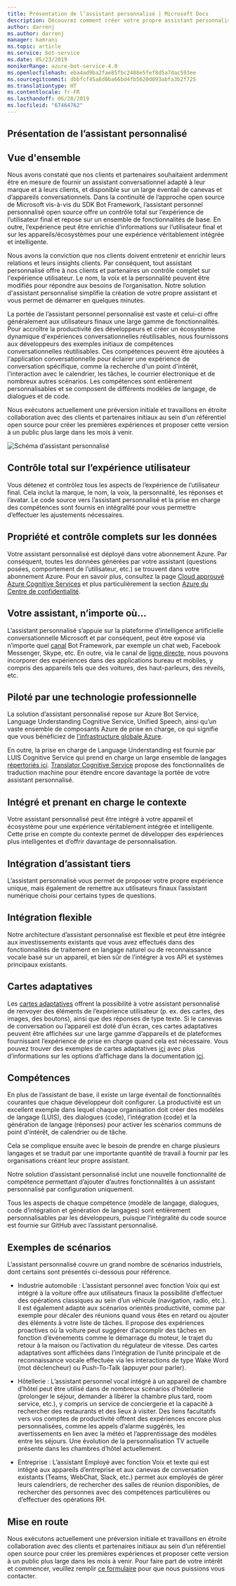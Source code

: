```yaml
---
title: Présentation de l’assistant personnalisé | Microsoft Docs
description: Découvrez comment créer votre propre assistant personnalisé.
author: darrenj
ms.author: darrenj
manager: kamrani
ms.topic: article
ms.service: bot-service
ms.date: 05/23/2019
monikerRange: azure-bot-service-4.0
ms.openlocfilehash: eba4ad9ba2fae85fbc2488e5fef8d5a7dac593ee
ms.sourcegitcommit: dbbfcf45a8d0ba66bd4fb5620d093abfa3b2f725
ms.translationtype: HT
ms.contentlocale: fr-FR
ms.lasthandoff: 06/28/2019
ms.locfileid: "67464762"
---
```

## <a name="custom-assistant-overview"></a>Présentation de l’assistant personnalisé

## <a name="overview"></a>Vue d'ensemble

Nous avons constaté que nos clients et partenaires souhaitaient ardemment être en mesure de fournir un assistant conversationnel adapté à leur marque et à leurs clients, et disponible sur un large éventail de canevas et d’appareils conversationnels. Dans la continuité de l’approche open source de Microsoft vis-à-vis du SDK Bot Framework, l’assistant personnel personnalisé open source offre un contrôle total sur l’expérience de l’utilisateur final et repose sur un ensemble de fonctionnalités de base. En outre, l’expérience peut être enrichie d’informations sur l’utilisateur final et sur les appareils/écosystèmes pour une expérience véritablement intégrée et intelligente.

Nous avons la conviction que nos clients doivent entretenir et enrichir leurs relations et leurs insights clients. Par conséquent, tout assistant personnalisé offre à nos clients et partenaires un contrôle complet sur l'expérience utilisateur. Le nom, la voix et la personnalité peuvent être modifiés pour répondre aux besoins de l’organisation. Notre solution d'assistant personnalisé simplifie la création de votre propre assistant et vous permet de démarrer en quelques minutes. 

La portée de l’assistant personnel personnalisé est vaste et celui-ci offre généralement aux utilisateurs finaux une large gamme de fonctionnalités. Pour accroître la productivité des développeurs et créer un écosystème dynamique d'expériences conversationnelles réutilisables, nous fournissons aux développeurs des exemples initiaux de compétences conversationnelles réutilisables. Ces compétences peuvent être ajoutées à l'application conversationnelle pour éclairer une expérience de conversation spécifique, comme la recherche d'un point d'intérêt, l'interaction avec le calendrier, les tâches, le courrier électronique et de nombreux autres scénarios. Les compétences sont entièrement personnalisables et se composent de différents modèles de langage, de dialogues et de code.

Nous exécutons actuellement une préversion initiale et travaillons en étroite collaboration avec des clients et partenaires initiaux au sein d'un référentiel open source pour créer les premières expériences et proposer cette version à un public plus large dans les mois à venir. 

![Schéma d’assistant personnalisé](media/enterprise-template/CustomAssistantDiagram.jpg)

## <a name="complete-control-of-the-user-experience"></a>Contrôle total sur l’expérience utilisateur

Vous détenez et contrôlez tous les aspects de l’expérience de l’utilisateur final. Cela inclut la marque, le nom, la voix, la personnalité, les réponses et l’avatar. Le code source vers l’assistant personnalisé et la prise en charge des compétences sont fournis en intégralité pour vous permettre d’effectuer les ajustements nécessaires.

## <a name="complete-ownership-and-control-of-data"></a>Propriété et contrôle complets sur les données

Votre assistant personnalisé est déployé dans votre abonnement Azure. Par conséquent, toutes les données générées par votre assistant (questions posées, comportement de l’utilisateur, etc.) se trouvent dans votre abonnement Azure. Pour en savoir plus, consultez la page [Cloud approuvé Azure Cognitive Services](https://www.microsoft.com/trustcenter/cloudservices/cognitiveservices) et plus particulièrement la section [Azure du Centre de confidentialité](https://www.microsoft.com/TrustCenter/CloudServices/Azure).

## <a name="your-assistant-anywhere"></a>Votre assistant, n’importe où...

L’assistant personnalisé s’appuie sur la plateforme d’intelligence artificielle conversationnelle Microsoft et par conséquent, peut être exposé via n’importe quel [canal](https://docs.microsoft.com/azure/bot-service/bot-service-manage-channels?view=azure-bot-service-4.0) Bot Framework, par exemple un chat web, Facebook Messenger, Skype, etc. En outre, via le canal de [ligne directe](https://docs.microsoft.com/azure/bot-service/rest-api/bot-framework-rest-direct-line-3-0-concepts?view=azure-bot-service-4.0), nous pouvons incorporer des expériences dans des applications bureau et mobiles, y compris des appareils tels que des voitures, des haut-parleurs, des réveils, etc.

## <a name="built-on-enterprise-grade-technology"></a>Piloté par une technologie professionnelle

La solution d’assistant personnalisé repose sur Azure Bot Service, Language Understanding Cognitive Service, Unified Speech, ainsi qu’un vaste ensemble de composants Azure de prise en charge, ce qui signifie que vous bénéficiez de [l’infrastructure globale Azure](https://azure.microsoft.com/global-infrastructure/).

En outre, la prise en charge de Language Understanding est fournie par LUIS Cognitive Service qui prend en charge un large ensemble de langages [répertoriés ici](https://docs.microsoft.com/azure/cognitive-services/luis/luis-supported-languages). [Translator Cognitive Service](https://azure.microsoft.com/services/cognitive-services/translator-text-api/) propose des fonctionnalités de traduction machine pour étendre encore davantage la portée de votre assistant personnalisé.

## <a name="integrated-and-context-aware"></a>Intégré et prenant en charge le contexte

Votre assistant personnalisé peut être intégré à votre appareil et écosystème pour une expérience véritablement intégrée et intelligente. Cette prise en compte du contexte permet de développer des expériences plus intelligentes et d’offrir davantage de personnalisation.

## <a name="3rd-party-assistant-integration"></a>Intégration d’assistant tiers

L’assistant personnalisé vous permet de proposer votre propre expérience unique, mais également de remettre aux utilisateurs finaux l’assistant numérique choisi pour certains types de questions.

## <a name="flexible-integration"></a>Intégration flexible

Notre architecture d’assistant personnalisé est flexible et peut être intégrée aux investissements existants que vous avez effectués dans des fonctionnalités de traitement en langage naturel ou de reconnaissance vocale basé sur un appareil, et bien sûr de l’intégrer à vos API et systèmes principaux existants.

## <a name="adaptive-cards"></a>Cartes adaptatives

Les [cartes adaptatives](https://adaptivecards.io/) offrent la possibilité à votre assistant personnalisé de renvoyer des éléments de l’expérience utilisateur (p. ex. des cartes, des images, des boutons), ainsi que des réponses de type texte. Si le canevas de conversation ou l’appareil est doté d’un écran, ces cartes adaptatives peuvent être affichées sur une large gamme d’appareils et de plateformes fournissant l’expérience de prise en charge quand cela est nécessaire. Vous pouvez trouver des exemples de cartes adaptatives [ici](https://adaptivecards.io/samples/) avec plus d’informations sur les options d’affichage dans la documentation [ici](https://docs.microsoft.com/adaptive-cards/rendering-cards/getting-started).


## <a name="skills"></a>Compétences

En plus de l’assistant de base, il existe un large éventail de fonctionnalités courantes que chaque développeur doit configurer. La productivité est un excellent exemple dans lequel chaque organisation doit créer des modèles de langage (LUIS), des dialogues (code), l’intégration (code) et la génération de langage (réponses) pour activer les scénarios communs de point d'intérêt, de calendrier ou de tâche.

Cela se complique ensuite avec le besoin de prendre en charge plusieurs langages et se traduit par une importante quantité de travail à fournir par les organisations créant leur propre assistant.

Notre solution d’assistant personnalisé inclut une nouvelle fonctionnalité de compétence permettant d’ajouter d’autres fonctionnalités à un assistant personnalisé par configuration uniquement. 

Tous les aspects de chaque compétence (modèle de langage, dialogues, code d’intégration et génération de langages) sont entièrement personnalisables par les développeurs, puisque l’intégralité du code source est fournie sur GitHub avec l’assistant personnalisé.

## <a name="example-scenarios"></a>Exemples de scénarios

L’assistant personnalisé couvre un grand nombre de scénarios industriels, dont certains sont présentés ci-dessous pour référence.

- Industrie automobile : L’assistant personnel avec fonction Voix qui est intégré à la voiture offre aux utilisateurs finaux la possibilité d’effectuer des opérations classiques au sein d’un véhicule (navigation, radio, etc.). Il est également adapté aux scénarios orientés productivité, comme par exemple pour décaler des réunions quand vous êtes en retard ou ajouter des éléments à votre liste de tâches. Il propose des expériences proactives où la voiture peut suggérer d’accomplir des tâches en fonction d’événements comme le démarrage du moteur, le trajet du retour à la maison ou l’activation du régulateur de vitesse. Des cartes adaptatives sont affichées dans l’intégration de l’unité principale et de reconnaissance vocale effectuée via les interactions de type Wake Word (mot déclencheur) ou Push-To-Talk (appuyer pour parler).

- Hôtellerie : L’assistant personnel vocal intégré à un appareil de chambre d’hôtel peut être utilisé dans de nombreux scénarios d’hôtellerie (prolonger le séjour, demander à libérer la chambre plus tard, room service, etc.), y compris un service de conciergerie et la capacité à rechercher des restaurants et des lieux à visiter. Des liens facultatifs vers vos comptes de productivité offrent des expériences encore plus personnalisées, comme les appels d’alarme suggérés, les avertissements en lien avec la météo et l’apprentissage des modèles entre les séjours. Une évolution de la personnalisation TV actuelle présente dans les chambres d’hôtel actuellement.

- Entreprise : L’assistant Employé avec fonction Voix et texte qui est intégré aux appareils d’entreprise et aux canevas de conversation existants (Teams, WebChat, Slack, etc.) permet aux employés de gérer leurs calendriers, de rechercher des salles de réunion disponibles, de rechercher des personnes avec des compétences particulières ou d’effectuer des opérations RH. 

## <a name="getting-started"></a>Mise en route

Nous exécutons actuellement une préversion initiale et travaillons en étroite collaboration avec des clients et partenaires initiaux au sein d’un référentiel open source pour créer les premières expériences et proposer cette version à un public plus large dans les mois à venir. Pour faire part de votre intérêt et commencer, veuillez remplir [ce formulaire](https://aka.ms/customassistantpreviewform) pour que nous puissions vous contacter.

